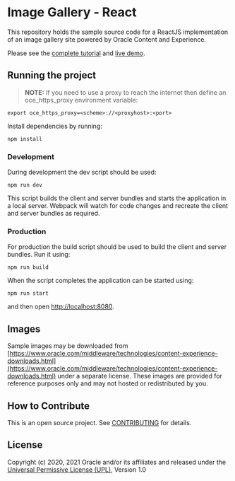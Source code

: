 # Image Gallery - React

This repository holds the sample source code for a ReactJS implementation of an image gallery site powered by Oracle Content and Experience.

Please see the [complete tutorial](https://www.oracle.com/pls/topic/lookup?ctx=cloud&id=oce-react-gallery-sample) and [live demo](https://headless.mycontentdemo.com/samples/oce-react-gallery-sample).

## Running the project

> **NOTE:** If you need to use a proxy to reach the internet then define an oce_https_proxy environment variable:

```shell
export oce_https_proxy=<scheme>://<proxyhost>:<port>
```

Install dependencies by running:

```shell
npm install
```

### Development

During development the dev script should be used:

```shell
npm run dev
```

This script builds the client and server bundles and starts the application in a local server. Webpack will watch for code changes and recreate the client and server bundles as required.

### Production

For production the build script should be used to build the client and server bundles. Run it using:

```shell
npm run build
```

When the script completes the application can be started using:

```shell
npm run start
```

and then open <http://localhost:8080>.

## Images

Sample images may be downloaded from [https://www.oracle.com/middleware/technologies/content-experience-downloads.html](https://www.oracle.com/middleware/technologies/content-experience-downloads.html) under a separate license.  These images are provided for reference purposes only and may not hosted or redistributed by you.

## How to Contribute

This is an open source project. See [CONTRIBUTING](https://github.com/oracle/oce-react-gallery-sample/blob/main/CONTRIBUTING.md) for details.

## License

Copyright (c) 2020, 2021 Oracle and/or its affiliates and released under the
[Universal Permissive License (UPL)](https://oss.oracle.com/licenses/upl/), Version 1.0
